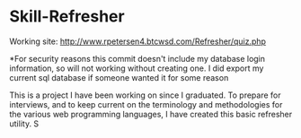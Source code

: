 # Skill-Refresher

Working site: http://www.rpetersen4.btcwsd.com/Refresher/quiz.php

*For security reasons this commit doesn't include my database login information, so will not working without creating one.  I did export my current sql database if someone wanted it for some reason

This is a project I have been working on since I graduated.  To prepare for interviews, and to keep current on the terminology and methodologies for the various web programming languages, I have created this basic refresher utility.  S

